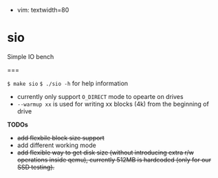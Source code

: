 - vim: textwidth=80

# sio
Simple IO bench

===

`$ make sio`
`$ ./sio -h` for help information


  * currently only support `O_DIRECT` mode to opearte on drives
  * `--warmup xx`  is used for writing xx blocks (4k) from the beginning of drive


**TODOs**

  * ~~add flexbile block size support~~
  * add different working mode
  * ~~add flexible way to get disk size (without introducing extra r/w operations 
          inside qemu), currently 512MB is hardcoded (only for our SSD
              testing).~~
